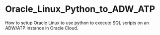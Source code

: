 # Oracle_Linux_Python_to_ADW_ATP
How to setup Oracle Linux to use python to execute SQL scripts on an ADW/ATP Instance in Oracle Cloud.
